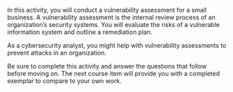 In this activity, you will conduct a vulnerability assessment for a small business. A vulnerability assessment is the internal review process of an organization’s security systems. You will evaluate the risks of a vulnerable information system and outline a remediation plan.

As a cybersecurity analyst, you might help with vulnerability assessments to prevent attacks in an organization.

Be sure to complete this activity and answer the questions that follow before moving on. The next course item will provide you with a completed exemplar to compare to your own work.

